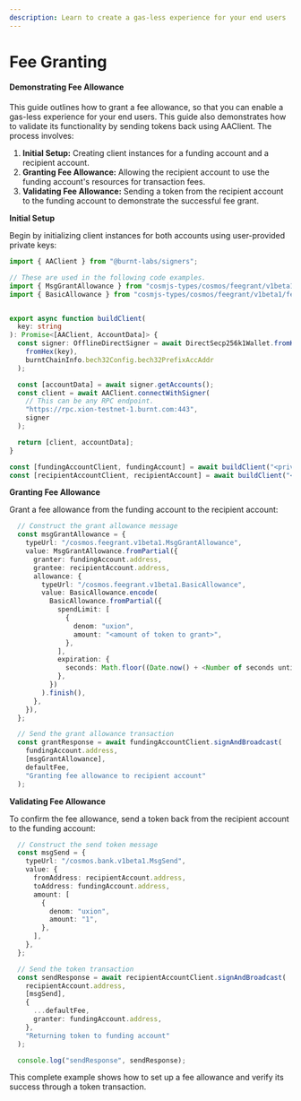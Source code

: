 ```yaml
---
description: Learn to create a gas-less experience for your end users
---
```


# Fee Granting

#### Demonstrating Fee Allowance

This guide outlines how to grant a fee allowance, so that you can enable a gas-less experience for your end users. This guide also demonstrates how to validate its functionality by sending tokens back using AAClient. The process involves:

1. **Initial Setup:** Creating client instances for a funding account and a recipient account.
2. **Granting Fee Allowance:** Allowing the recipient account to use the funding account's resources for transaction fees.
3. **Validating Fee Allowance:** Sending a token from the recipient account to the funding account to demonstrate the successful fee grant.

**Initial Setup**

Begin by initializing client instances for both accounts using user-provided private keys:

```typescript
import { AAClient } from "@burnt-labs/signers";

// These are used in the following code examples.
import { MsgGrantAllowance } from "cosmjs-types/cosmos/feegrant/v1beta1/tx";
import { BasicAllowance } from "cosmjs-types/cosmos/feegrant/v1beta1/feegrant";


export async function buildClient(
  key: string
): Promise<[AAClient, AccountData]> {
  const signer: OfflineDirectSigner = await DirectSecp256k1Wallet.fromKey(
    fromHex(key),
    burntChainInfo.bech32Config.bech32PrefixAccAddr
  );

  const [accountData] = await signer.getAccounts();
  const client = await AAClient.connectWithSigner(
    // This can be any RPC endpoint.
    "https://rpc.xion-testnet-1.burnt.com:443",
    signer
  );

  return [client, accountData];
}

const [fundingAccountClient, fundingAccount] = await buildClient("<private_key_of_funding_account>");
const [recipientAccountClient, recipientAccount] = await buildClient("<private_key_of_recipient_account>");

```

**Granting Fee Allowance**

Grant a fee allowance from the funding account to the recipient account:

```typescript
  // Construct the grant allowance message
  const msgGrantAllowance = {
    typeUrl: "/cosmos.feegrant.v1beta1.MsgGrantAllowance",
    value: MsgGrantAllowance.fromPartial({
      granter: fundingAccount.address,
      grantee: recipientAccount.address,
      allowance: {
        typeUrl: "/cosmos.feegrant.v1beta1.BasicAllowance",
        value: BasicAllowance.encode(
          BasicAllowance.fromPartial({
            spendLimit: [
              {
                denom: "uxion",
                amount: "<amount of token to grant>",
              },
            ],
            expiration: {
              seconds: Math.floor((Date.now() + <Number of seconds until grant expires>) / 1000),
            },
          })
        ).finish(),
      },
    }),
  };

  // Send the grant allowance transaction
  const grantResponse = await fundingAccountClient.signAndBroadcast(
    fundingAccount.address,
    [msgGrantAllowance],
    defaultFee,
    "Granting fee allowance to recipient account"
  );
```

**Validating Fee Allowance**

To confirm the fee allowance, send a token back from the recipient account to the funding account:

```typescript
  // Construct the send token message
  const msgSend = {
    typeUrl: "/cosmos.bank.v1beta1.MsgSend",
    value: {
      fromAddress: recipientAccount.address,
      toAddress: fundingAccount.address,
      amount: [
        {
          denom: "uxion",
          amount: "1",
        },
      ],
    },
  };

  // Send the token transaction
  const sendResponse = await recipientAccountClient.signAndBroadcast(
    recipientAccount.address,
    [msgSend],
    {
      ...defaultFee,
      granter: fundingAccount.address,
    },
    "Returning token to funding account"
  );

  console.log("sendResponse", sendResponse);
```

This complete example shows how to set up a fee allowance and verify its success through a token transaction.
